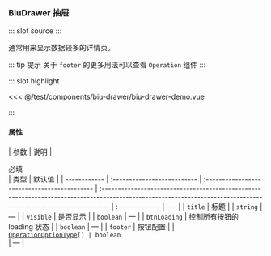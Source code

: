 ### BiuDrawer 抽屉

<demo-block>
::: slot source
<BiuDrawerDemo></BiuDrawerDemo>
:::

通常用来显示数据较多的详情页。

::: tip 提示
关于 `footer` 的更多用法可以查看 `Operation` 组件
:::

::: slot highlight

<<< @/test/components/biu-drawer/biu-drawer-demo.vue

:::
</demo-block>

#### 属性

| 参数         | 说明                        | <div style="white-space: nowrap;">必填</div> | 类型                                                                                                                                                            | 默认值         |
| ------------ | :-------------------------- | :------------------------------------------- | :-------------------------------------------------------------------------------------------------------------------------------------------------------------- | :------------- | --- |
| `title`      | 标题                        | <el-checkbox></el-checkbox>                  | `string`                                                                                                                                                        | —              |
| `visible`    | 是否显示                    | <el-checkbox checked></el-checkbox>          | `boolean`                                                                                                                                                       | —              |
| `btnLoading` | 控制所有按钮的 loading 状态 | <el-checkbox></el-checkbox>                  | `boolean`                                                                                                                                                       | —              |
| `footer`     | 按钮配置                    | <el-checkbox></el-checkbox>                  | <div class="custom-table-td"><a href="https://github.com/CalmHarbin/calm-harbin/blob/main/types/operation.d.ts#L5" target="_blank">`OperationOptionType`</a>`[] | boolean`</div> | —   |
